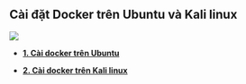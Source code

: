 
## Cài đặt Docker trên Ubuntu và Kali linux 
![](https://i.imgur.com/jyvBLIr.png)
 - [ **1. Cài docker trên Ubuntu**](./InstallingDocker.md)

 - [ **2. Cài docker trên Kali linux**](./InstallingDockerKali.md)


